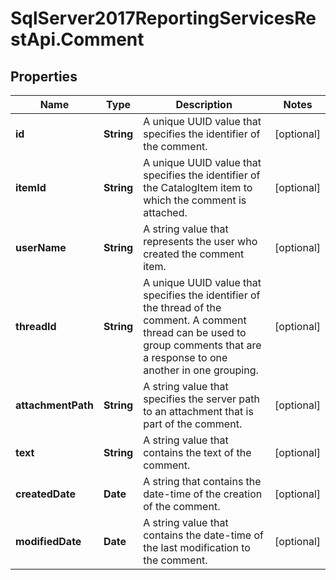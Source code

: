 # SqlServer2017ReportingServicesRestApi.Comment

## Properties
Name | Type | Description | Notes
------------ | ------------- | ------------- | -------------
**id** | **String** | A unique UUID value that specifies the identifier of the comment. | [optional] 
**itemId** | **String** | A unique UUID value that specifies the identifier of the CatalogItem item to which the comment is attached. | [optional] 
**userName** | **String** |  A string value that represents the user who created the comment item. | [optional] 
**threadId** | **String** | A unique UUID value that specifies the identifier of the thread of the comment. A comment thread can be used to group comments that are a response to one another in one grouping. | [optional] 
**attachmentPath** | **String** | A string value that specifies the server path to an attachment that is part of the comment. | [optional] 
**text** | **String** | A string value that contains the text of the comment. | [optional] 
**createdDate** | **Date** | A string that contains the date-time of the creation of the comment. | [optional] 
**modifiedDate** | **Date** | A string value that contains the date-time of the last modification to the comment. | [optional] 


